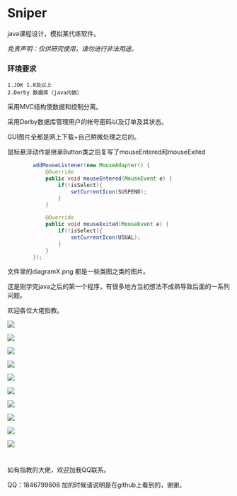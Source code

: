 # Sniper

java课程设计，模拟某代练软件。

*免责声明：仅供研究使用，请勿进行非法用途。*

### 环境要求
```
1.JDK 1.8及以上
2.Derby 数据库（java内嵌）
```
采用MVC结构使数据和控制分离。

采用Derby数据库管理用户的帐号密码以及订单及其状态。

GUI图片全都是网上下载+自己稍微处理之后的。


鼠标悬浮动作是继承Button类之后复写了mouseEntered和mouseExited

```java
        addMouseListener(new MouseAdapter() {
            @Override
            public void mouseEntered(MouseEvent e) {
                if(!isSelect){
                    setCurrentIcon(SUSPEND);
                }
            }

            @Override
            public void mouseExited(MouseEvent e) {
                if(!isSelect){
                    setCurrentIcon(USUAL);
                }
            }
        });
```

文件里的diagramX.png 都是一些类图之类的图片。

这是刚学完java之后的第一个程序，有很多地方当初想法不成熟导致后面的一系列问题。

欢迎各位大佬指教。

![](https://github.com/Sniper970119/JavaDesign/blob/master/imageShow/show01.png)

![](https://github.com/Sniper970119/JavaDesign/blob/master/imageShow/show02.png)

![](https://github.com/Sniper970119/JavaDesign/blob/master/imageShow/show03.png)

![](https://github.com/Sniper970119/JavaDesign/blob/master/imageShow/show04.png)

![](https://github.com/Sniper970119/JavaDesign/blob/master/imageShow/show05.png)

![](https://github.com/Sniper970119/JavaDesign/blob/master/imageShow/show06.png)

![](https://github.com/Sniper970119/JavaDesign/blob/master/imageShow/show07.png)

![](https://github.com/Sniper970119/JavaDesign/blob/master/imageShow/show08.png)

![](https://github.com/Sniper970119/JavaDesign/blob/master/imageShow/show09.png)

![](https://github.com/Sniper970119/JavaDesign/blob/master/imageShow/show10.png)

#

如有指教的大佬，欢迎加我QQ联系。

QQ：1846799608 加的时候请说明是在github上看到的，谢谢。

